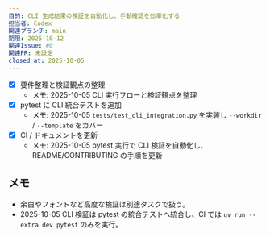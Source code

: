 ```yaml
---
目的: CLI 生成結果の検証を自動化し、手動確認を効率化する
担当者: Codex
関連ブランチ: main
期限: 2025-10-12
関連Issue: #0
関連PR: 未設定
closed_at: 2025-10-05
---
```


- [x] 要件整理と検証観点の整理
  - メモ: 2025-10-05 CLI 実行フローと検証観点を整理
- [x] pytest に CLI 統合テストを追加
  - メモ: 2025-10-05 `tests/test_cli_integration.py` を実装し `--workdir` / `--template` をカバー
- [x] CI / ドキュメントを更新
  - メモ: 2025-10-05 pytest 実行で CLI 検証を自動化し、README/CONTRIBUTING の手順を更新

## メモ
- 余白やフォントなど高度な検証は別途タスクで扱う。
- 2025-10-05 CLI 検証は pytest の統合テストへ統合し、CI では `uv run --extra dev pytest` のみを実行。
